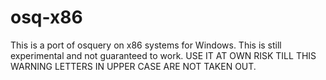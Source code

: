 # osq-x86
This is a port of osquery on x86 systems for Windows. This is still experimental and not guaranteed to work. USE IT AT OWN RISK TILL THIS WARNING LETTERS IN UPPER CASE ARE NOT TAKEN OUT.
